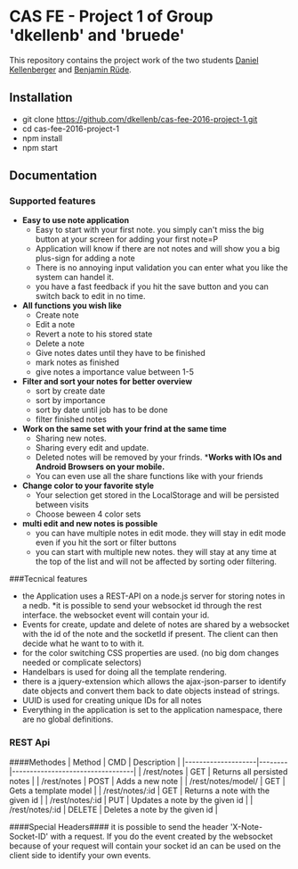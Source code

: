 # CAS FE - Project 1 of Group 'dkellenb' and 'bruede'

This repository contains the project work of the two students [Daniel Kellenberger](https://github.com/dkellenb) and [Benjamin Rüde](https://github.com/bruede).

## Installation
- git clone https://github.com/dkellenb/cas-fee-2016-project-1.git
- cd cas-fee-2016-project-1
- npm install
- npm start

## Documentation

### Supported features
* __Easy to use note application__
  * Easy to start with your first note. you simply can't miss the big button at your screen for adding your first note=P
   * Application will know if there are not notes and will show you a big plus-sign for adding a note
  * There is no annoying input validation you can enter what you like the system can handel it.
   * you have a fast feedback if you hit the save button and you can switch back to edit in no time.
* __All functions you wish like__
  * Create note
  * Edit a note
  * Revert a note to his stored state
  * Delete a note
  * Give notes dates until they have to be finished
  * mark notes as finished
  * give notes a importance value between 1-5
* __Filter and sort your notes for better overview__
  * sort by create date
  * sort by importance
  * sort by date until job has to be done
  * filter finished notes
* __Work on the same set with your frind at the same time__
  * Sharing new notes.
  * Sharing every edit and update.
  * Deleted notes will be removed by your frinds.
*__Works with IOs and Android Browsers on your mobile.__
  * You can even use all the share functions like with your friends
* __Change color to your favorite style__
  * Your selection get stored in the LocalStorage and will be persisted between visits
  * Choose beween 4 color sets
* __multi edit and new notes is possible__
  * you can have multiple notes in edit mode. they will stay in edit mode even if you hit the sort or filter buttons
  * you can start with multiple new notes. they will stay at any time at the top of the list and will not be affected by sorting oder filtering.

###Tecnical features
* the Application uses a REST-API on a node.js server for storing notes in a nedb.
  *it is possible to send your websocket id through the rest interface. the websocket event will contain your id.
* Events for create, update and delete of notes are shared by a websocket with the id of the note and the socketId if present. The client can then decide what he want to to with it.
* for the color switching CSS properties are used. (no big dom changes needed or complicate selectors)
* Handelbars is used for doing all the template rendering.
* there is a jquery-extension which allows the ajax-json-parser to identify date objects and convert them back to date objects instead of strings.
* UUID is used for creating unique IDs for all notes
* Everything in the application is set to the application namespace, there are no global definitions.

### REST Api

####Methodes
| Method             | CMD    | Description                      |
|--------------------|--------|----------------------------------|
| /rest/notes        | GET    | Returns all persisted notes      |
| /rest/notes        | POST   | Adds a new note                  |
| /rest/notes/model/ | GET    | Gets a template model            |
| /rest/notes/:id    | GET    | Returns a note with the given id |
| /rest/notes/:id    | PUT    | Updates a note by the given id   |
| /rest/notes/:id    | DELETE | Deletes a note by the given id   |

####Special Headers####
it is possible to send the header 'X-Note-Socket-ID' with a request. If you do the event created by the websocket because of your request will contain your socket id an can be used on the client side to identify your own events.

